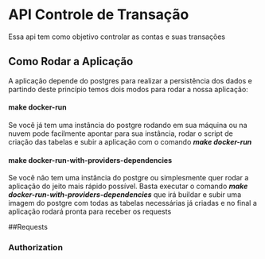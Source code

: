 # **API Controle de Transação**
Essa api tem como objetivo controlar as contas e suas transações

## **Como Rodar a Aplicação**
A aplicação depende do postgres para realizar a persistência dos dados e partindo deste princípio temos dois modos para rodar a nossa aplicação: 

#### make docker-run
Se você já tem uma instância do postgre rodando em sua máquina ou na nuvem pode facilmente apontar para sua instância, rodar o script de criação das tabelas e subir a aplicação com o comando ***make docker-run***

#### make docker-run-with-providers-dependencies
Se você não tem uma instância do postgre ou simplesmente quer rodar a aplicação do jeito mais rápido possível. Basta executar o comando ***make docker-run-with-providers-dependencies*** que irá buildar e subir uma imagem do postgre com todas as tabelas necessárias já criadas e no final a aplicação rodará pronta para receber os requests

##Requests
### **Authorization**
